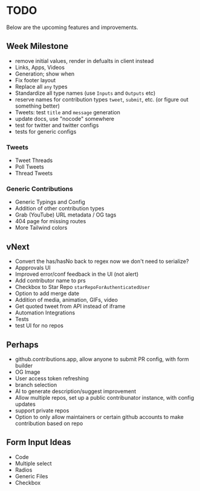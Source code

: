 # TODO

Below are the upcoming features and improvements.

## Week Milestone

- remove initial values, render in defualts in client instead
- Links, Apps, Videos
- Generation; show when
- Fix footer layout
- Replace all `any` types
- Standardize all type names (use `Inputs` and `Outputs` etc)
- reserve names for contribution types `tweet`, `submit`, etc. (or figure out something better)
- Tweets: test `title` and `message` generation
- update docs, use "nocode" somewhere
- test for twitter and twitter configs
- tests for generic configs

### Tweets

- Tweet Threads
- Poll Tweets
- Thread Tweets

### Generic Contributions

- Generic Typings and Config
- Addition of other contribution types
- Grab (YouTube) URL metadata / OG tags
- 404 page for missing routes
- More Tailwind colors

## vNext

- Convert the has/hasNo back to regex now we don't need to serialize?
- Appprovals UI
- Improved error/conf feedback in the UI (not alert)
- Add contributor name to prs
- Checkbox to Star Repo `starRepoForAuthenticatedUser`
- Option to add merge date
- Addition of media, animation, GIFs, video
- Get quoted tweet from API instead of iframe
- Automation Integrations
- Tests
- test UI for no repos

## Perhaps

- github.contributions.app, allow anyone to submit PR config, with form builder
- OG Image
- User access token refreshing
- branch selection
- AI to generate description/suggest improvement
- Allow multiple repos, set up a public contribunator instance, with config updates
- support private repos
- Option to only allow maintainers or certain github accounts to make contribution based on repo

## Form Input Ideas

- Code
- Multiple select
- Radios
- Generic Files
- Checkbox
